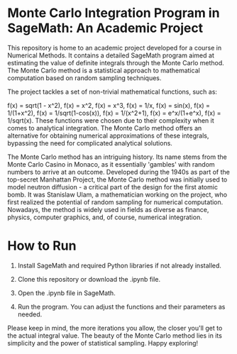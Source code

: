 # Monte Carlo Integration Program in SageMath: An Academic Project

This repository is home to an academic project developed for a course in Numerical Methods. It contains a detailed SageMath program aimed at estimating the value of definite integrals through the Monte Carlo method. The Monte Carlo method is a statistical approach to mathematical computation based on random sampling techniques.

The project tackles a set of non-trivial mathematical functions, such as:

f(x) = sqrt(1 - x^2),
f(x) = x^2,
f(x) = x^3,
f(x) = 1/x,
f(x) = sin(x),
f(x) = 1/(1+x^2),
f(x) = 1/sqrt(1-cos(x)),
f(x) = 1/(x^2+1),
f(x) = e^x/(1+e^x),
f(x) = 1/sqrt(x).
These functions were chosen due to their complexity when it comes to analytical integration. The Monte Carlo method offers an alternative for obtaining numerical approximations of these integrals, bypassing the need for complicated analytical solutions.

The Monte Carlo method has an intriguing history. Its name stems from the Monte Carlo Casino in Monaco, as it essentially 'gambles' with random numbers to arrive at an outcome. Developed during the 1940s as part of the top-secret Manhattan Project, the Monte Carlo method was initially used to model neutron diffusion - a critical part of the design for the first atomic bomb. It was Stanislaw Ulam, a mathematician working on the project, who first realized the potential of random sampling for numerical computation. Nowadays, the method is widely used in fields as diverse as finance, physics, computer graphics, and, of course, numerical integration.

# How to Run
1. Install SageMath and required Python libraries if not already installed.

2. Clone this repository or download the .ipynb file.

3. Open the .ipynb file in SageMath.

4. Run the program. You can adjust the functions and their parameters as needed.

Please keep in mind, the more iterations you allow, the closer you'll get to the actual integral value. The beauty of the Monte Carlo method lies in its simplicity and the power of statistical sampling. Happy exploring!
